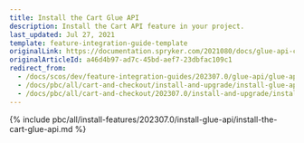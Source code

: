 ```yaml
---
title: Install the Cart Glue API
description: Install the Cart API feature in your project.
last_updated: Jul 27, 2021
template: feature-integration-guide-template
originalLink: https://documentation.spryker.com/2021080/docs/glue-api-cart-feature-integration
originalArticleId: a46d4b97-ad7c-45bd-aef7-23dbfac109c1
redirect_from:
  - /docs/scos/dev/feature-integration-guides/202307.0/glue-api/glue-api-cart-feature-integration.html
  - /docs/pbc/all/cart-and-checkout/install-and-upgrade/install-glue-api/install-the-cart-glue-api.html
  - /docs/pbc/all/cart-and-checkout/202307.0/install-and-upgrade/install-glue-api/install-the-cart-glue-api.html
---
```


{% include pbc/all/install-features/202307.0/install-glue-api/install-the-cart-glue-api.md %} <!-- To edit, see /_includes/pbc/all/install-features/202307.0/install-glue-api/install-the-cart-glue-api.md -->

